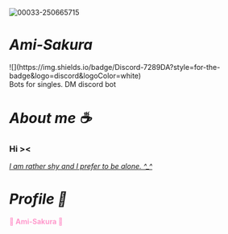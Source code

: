 ![00033-250665715](https://github.com/zedl3all/Ami-Sakura/assets/72595491/f1bc54b4-fdd0-4ac4-904a-9d67db02281c)
<h1><i>Ami-Sakura</i></h1>
![](https://img.shields.io/badge/Discord-7289DA?style=for-the-badge&logo=discord&logoColor=white)<br> 
Bots for singles. DM discord bot
<h1><i>About me ☕️</i></h1>
<h3><strong> Hi >< </strong> <br></h3>
<i> <ins> I am rather shy and I prefer to be alone. ^_^ </ins> </i>
<h1><i>Profile 🐧</i></h1>
<h4 style="color:#FF99CC;">🌸 Ami-Sakura 🌸</h4>
